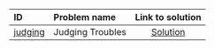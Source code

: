 | ID | Problem name | Link to solution |
|:---|:---|:---:|
| [judging](https://open.kattis.com/problems/judging) | Judging Troubles | [Solution](https://github.com/versenyi98/kattis-solutions/tree/main/solutions/Judging%20Troubles)|
